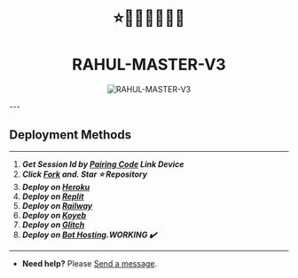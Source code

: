<h1 align="center"> ⭐🚀🚀🚀🌈🌈🌈 </h1> 

<h1 align="center"> RAHUL-MASTER-V3 </h1> 

<p align="center">
  <img alt="RAHUL-MASTER-V3" src="https://api.tioo.eu.org/file/24Mz9c3fxSHl.jpeg">
</p>
---
  
## Deployment Methods
---                       
1.  ***Get Session Id by [Pairing Code](https://efeurhobo-empire-x-home.vercel.app/) Link Device***
2.  ***Click [Fork](https://github.com/efeurhobo/RAHUL-MASTER-V3/fork) and.  Star ⭐ Repository***
4.  ***Deploy on [Heroku](https://efeurhobo-empire-x.vercel.app/)***
5.  ***Deploy on [Replit]()***
6.  ***Deploy on [Railway]()***
7.  ***Deploy on [Koyeb](https://app.koyeb.com/services/deploy?name=RAHUL-MASTER-V3&repository=efeurhobo%2FRAHUL-MASTER-V3&branch=main&instance_type=free&env%5BBOT_NAME%5D=RAHUL-MASTER-V3&env%5BAUTO_REACT%5D=true&env%5BOWNER_REACT%5D=true&env%5BPREFIX%5D=.&env%5BMODE%5D=public&env%5AUTO_VIEW_STATUS%5D=true&env%5BOWNER_NUMBER%5D=919356730236&env%5BSESSION_ID%5D=Put+session+I%27d+here)***
8. ***Deploy on [Glitch]()***
9. ***Deploy on [Bot Hosting](https://bot-hosting.net/?aff=1148117314785529946).WORKING ✔️***
---
- **Need help?** Please [Send a message](https://rahul-contact-form.vercel.app/).
